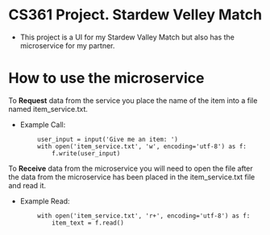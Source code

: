 # CS361 Project. Stardew Velley Match
- This project is a UI for my Stardew Valley Match but also has the microservice for my partner.
# How to use the microservice
To **Request** data from the service you place the name of the item into a file named item_service.txt.
- Example Call:
```
        user_input = input('Give me an item: ')
        with open('item_service.txt', 'w', encoding='utf-8') as f:
            f.write(user_input)
```
To **Receive** data from the microservice you will need to open the file after the data from the 
microservice has been placed in the item_service.txt file and read it.
- Example Read:
```
        with open('item_service.txt', 'r+', encoding='utf-8') as f:
            item_text = f.read()
```

